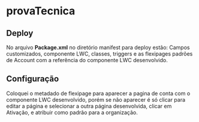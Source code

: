 # provaTecnica

## Deploy
No arquivo **Package.xml** no diretório manifest para deploy estão: Campos customizados, componente LWC, classes, triggers e as flexipages padrões de Account com a referência do componente LWC desenvolvido.

## Configuração
Coloquei o metadado de flexipage para aparecer a pagina de conta com o componente LWC desenvolvido, porém se não aparecer é só clicar para editar a página e selecionar a outra página desenvolvida, clicar em Ativação, e atribuir como padrão para a organização.
